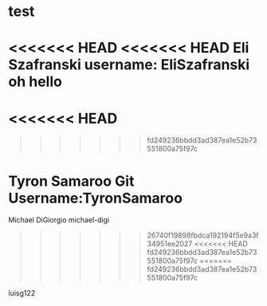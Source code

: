 # test
<<<<<<< HEAD
<<<<<<< HEAD
Eli Szafranski 
username: EliSzafranski
oh hello 
=======
<<<<<<< HEAD
=======
>>>>>>> fd249236bbdd3ad387ea1e52b73551800a75f97c


Tyron Samaroo Git Username:TyronSamaroo
=======
Michael DiGiorgio
michael-digi
>>>>>>> 26740f19898fbdca192194f5e9a3f34951ee2027
<<<<<<< HEAD
>>>>>>> fd249236bbdd3ad387ea1e52b73551800a75f97c
=======
>>>>>>> fd249236bbdd3ad387ea1e52b73551800a75f97c

luisg122